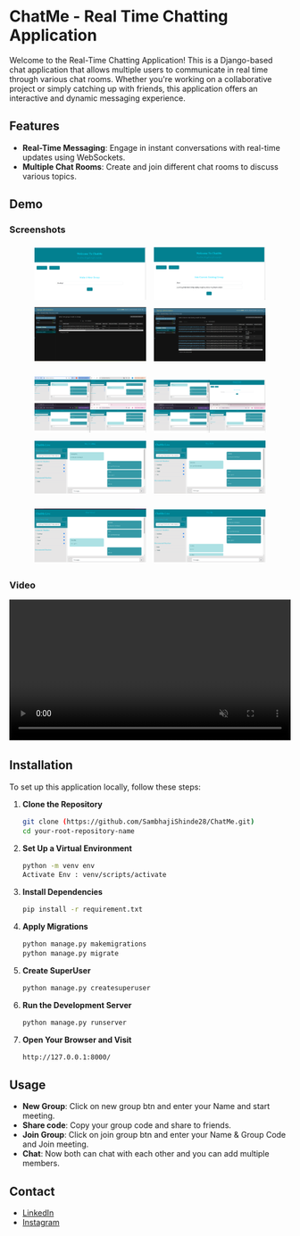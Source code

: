 # ChatMe - Real Time Chatting Application

Welcome to the Real-Time Chatting Application! This is a Django-based chat application that allows multiple users to communicate in real time through various chat rooms. Whether you're working on a collaborative project or simply catching up with friends, this application offers an interactive and dynamic messaging experience.

## Features

- **Real-Time Messaging**: Engage in instant conversations with real-time updates using WebSockets.
- **Multiple Chat Rooms**: Create and join different chat rooms to discuss various topics.

## Demo

### Screenshots

<p align="center">
  <img src="Images/new-group-sc.png" alt="new group" width="200" style="margin: 5px;">
  <img src="Images/join-group-sc.png" alt="join group" width="200" style="margin: 5px;">
  <img src="Images/groups-table-sc.png" alt="groups table" width="200" style="margin: 5px;">
  <img src="Images/chat-table-sc-2.png" alt="chat table" width="200" style="margin: 5px;">
</p>
<p align="center">
  <img src="Images/four-people-chat-sc.png" alt="group chat" width="200" style="margin: 5px;">
  <img src="Images/one-people-leave-chat-sc.png" alt="one people leave" width="200" style="margin: 5px;">
  <img src="Images/sambhaji-chat-sc.png" alt="sambhaji chat" width="200" style="margin: 5px;">
  <img src="Images/rohit-chat-sc.png" alt="rohit chat" width="200" style="margin: 5px;">
</p>
<p align="center">
  <img src="Images/vishal-chat-sc.png" alt="vishal chat" width="200" style="margin: 5px;">
  <img src="Images/jay-chat-sc.png" alt="jay" width="200" style="margin: 5px;">
</p>

### Video

<video autoplay loop muted playsinline width="100%" height="auto">
    <source src="Chat-Video/upload-video.mp4" type="video/mp4">
</video>

## Installation

To set up this application locally, follow these steps:

1. **Clone the Repository**
   ```bash
   git clone (https://github.com/SambhajiShinde28/ChatMe.git)
   cd your-root-repository-name

2. **Set Up a Virtual Environment**
   ```bash
   python -m venv env
   Activate Env : venv/scripts/activate

3. **Install Dependencies**
   ```bash
   pip install -r requirement.txt

4. **Apply Migrations**
   ```bash
   python manage.py makemigrations
   python manage.py migrate

5. **Create SuperUser**
   ```bash
   python manage.py createsuperuser

6. **Run the Development Server**
   ```bash
   python manage.py runserver

7. **Open Your Browser and Visit**
   ```bash
   http://127.0.0.1:8000/

## Usage

- **New Group**: Click on new group btn and enter your Name and start meeting.
- **Share code**: Copy your group code and share to friends.
- **Join Group**: Click on join group btn and enter your Name & Group Code and Join meeting.
- **Chat**: Now both can chat with each other and you can add multiple members.

## Contact

- [LinkedIn](https://www.linkedin.com/in/sambhaji-shinde-1679ab309/)
- [Instagram](https://www.instagram.com/sambhaji_26/)
